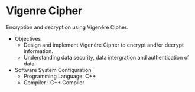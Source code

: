 # Vigenre Cipher
Encryption and decryption using Vigenère Cipher.
* Objectives
  * Design and implement Vigenère Cipher to encrypt and/or decrypt information.
  * Understanding data security, data intergration and authentication of data.
* Software System Configuration
  * Programming Language: C++
  * Compiler : C++ Compiler
